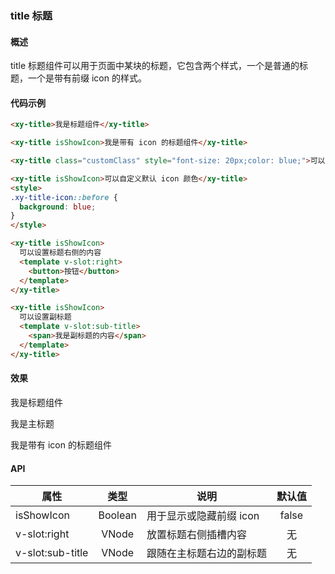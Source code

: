 ### title 标题

#### 概述

title 标题组件可以用于页面中某块的标题，它包含两个样式，一个是普通的标题，一个是带有前缀 icon 的样式。

#### 代码示例

```html
<xy-title>我是标题组件</xy-title>

<xy-title isShowIcon>我是带有 icon 的标题组件</xy-title>

<xy-title class="customClass" style="font-size: 20px;color: blue;">可以自定义标题样式</xy-title>

<xy-title isShowIcon>可以自定义默认 icon 颜色</xy-title>
<style>
.xy-title-icon::before {
  background: blue;
}
</style>

<xy-title isShowIcon>
  可以设置标题右侧的内容
  <template v-slot:right>
    <button>按钮</button>
  </template>
</xy-title>

<xy-title isShowIcon>
  可以设置副标题
  <template v-slot:sub-title>
    <span>我是副标题的内容</span>
  </template>
</xy-title>
```

#### 效果

<antd-xy-title>我是标题组件</antd-xy-title>

<div>
  <antd-xy-title isShowIcon>
    我是主标题
    <template v-slot:sub-title>
      <span>我是副标题的内容</span>
    </template>
  </antd-xy-title>
</div>

<antd-xy-title isShowIcon>我是带有 icon 的标题组件</antd-xy-title>

#### API

| 属性 | 类型 | 说明 | 默认值 |
| ------ | :------: | ------ | :------: |
| isShowIcon | Boolean | 用于显示或隐藏前缀 icon | false |
| v-slot:right | VNode | 放置标题右侧插槽内容 | 无 |
| v-slot:sub-title | VNode | 跟随在主标题右边的副标题 | 无 |
